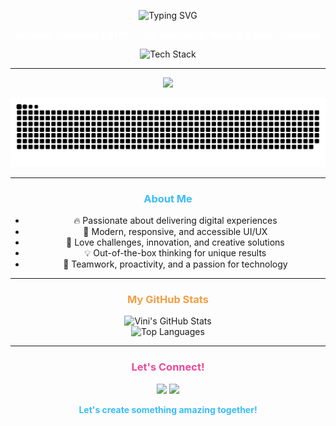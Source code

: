<!-- DARK THEME README + SNAKE GAME HIGHLIGHT (ENGLISH) -->

<p align="center">
  <img src="https://readme-typing-svg.demolab.com?font=Fira+Code&pause=1000&color=38BDF8&background=18181b00&center=true&vCenter=true&width=500&lines=Hey%2C+I'm+Vini!;Welcome+to+my+dev+space+%F0%9F%9A%80" alt="Typing SVG" />
</p>

<p align="center">
  <b style="color:#fff;">Fullstack Developer | HTML, CSS, JavaScript, Node.js & React Specialist</b>
</p>

<p align="center">
  <!-- Dark theme skill icons -->
  <img src="https://skillicons.dev/icons?i=html,css,js,nodejs,react,mysql&theme=dark" title="Tech Stack" alt="Tech Stack" height="48"/>
</p>

---

<p align="center">
  <img src="https://capsule-render.vercel.app/api?type=rect&color=0:18181b,100:23272f&height=10" />
</p>

<picture>
  <source
    media="(prefers-color-scheme: dark)"
    srcset="https://raw.githubusercontent.com/platane/snk/output/github-contribution-grid-snake-dark.svg"
  />
  <source
    media="(prefers-color-scheme: light)"
    srcset="https://raw.githubusercontent.com/platane/snk/output/github-contribution-grid-snake.svg"
  />
  <img
    alt="github contribution grid snake animation"
    src="https://raw.githubusercontent.com/platane/snk/output/github-contribution-grid-snake.svg"
  />
</picture>

---

<h3 align="center" style="color:#38bdf8;">About Me</h3>

<ul align="center">
  <li>🔥 Passionate about delivering digital experiences</li>
  <li>🎨 Modern, responsive, and accessible UI/UX</li>
  <li>🚀 Love challenges, innovation, and creative solutions</li>
  <li>💡 Out-of-the-box thinking for unique results</li>
  <li>🤝 Teamwork, proactivity, and a passion for technology</li>
</ul>

---

<h3 align="center" style="color:#f59e42;">My GitHub Stats</h3>

<p align="center">
  <img src="https://github-readme-stats.vercel.app/api?username=vinibertunho&show_icons=true&theme=radical&hide_border=false&count_private=true" alt="Vini's GitHub Stats"/>
  <br>
  <img src="https://github-readme-stats.vercel.app/api/top-langs/?username=vinibertunho&layout=compact&langs_count=6&theme=radical" alt="Top Languages"/>
</p>

---

<h3 align="center" style="color:#ec4899;">Let's Connect!</h3>

<p align="center">
  <a href="mailto:vbertunho@gmail.com"><img src="https://img.shields.io/badge/Email-18181b?style=for-the-badge&logo=gmail&logoColor=white"/></a>
  <a href="https://www.linkedin.com/in/vinicius-marcos-bertunho-da-silva-85172134a"><img src="https://img.shields.io/badge/LinkedIn-23272f?style=for-the-badge&logo=linkedin&logoColor=white"/></a>
</p>

<p align="center" style="color:#38bdf8;">
  <b>Let's create something amazing together!</b>
</p>
